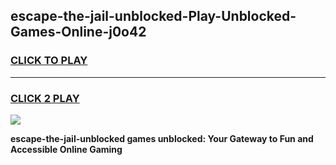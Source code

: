 
## escape-the-jail-unblocked-Play-Unblocked-Games-Online-j0o42
<h3>
<a href="https://premium76.site?title=escape-the-jail-unblocked&ref=25A">CLICK TO PLAY</a></h3>
<hr>

<h3>
<a href="https://premium76.site?title=escape-the-jail-unblocked&ref=25A">CLICK 2 PLAY</a>
  
</h3>

<a href="https://premium76.site?title=escape-the-jail-unblocked&ref=25A"><img src="https://clearcache.store/games.png"></a>


**escape-the-jail-unblocked games unblocked: Your Gateway to Fun and Accessible Online Gaming**
